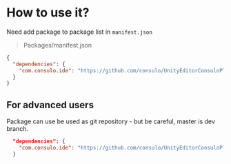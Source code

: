 # How to use it?

Need add package to package list in `manifest.json`

> Packages/manifest.json

```json
{
  "dependencies": {
    "com.consulo.ide": "https://github.com/consulo/UnityEditorConsuloPlugin.git#2.6.0"
  }
}
```

## For advanced users

Package can use be used as git repository - but be careful, master is dev branch.

```json
  "dependencies": {
    "com.consulo.ide": "https://github.com/consulo/UnityEditorConsuloPlugin.git"
  }
```
